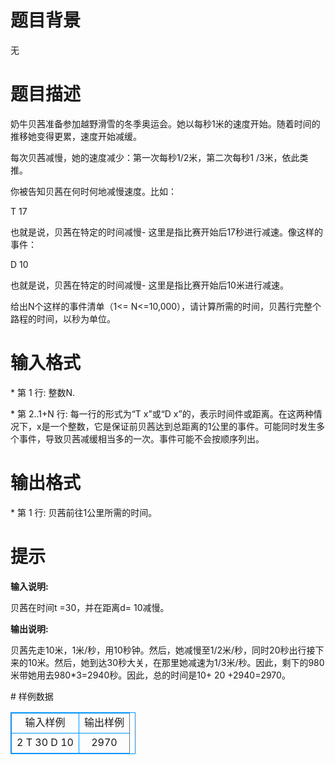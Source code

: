 # 

 
 # 题目背景 
<p>无</p> 

 
 # 题目描述 
<p>奶牛贝茜准备参加越野滑雪的冬季奥运会。她以每秒1米的速度开始。随着时间的推移她变得更累，速度开始减缓。</p>

<p>每次贝茜减慢，她的速度减少：第一次每秒1/2米，第二次每秒1&nbsp;/3米，依此类推。</p>

<p>你被告知贝茜在何时何地减慢速度。比如：</p>

<p>T&nbsp;17</p>

<p>也就是说，贝茜在特定的时间减慢-&nbsp;这里是指比赛开始后17秒进行减速。像这样的事件：</p>

<p>D&nbsp;10</p>

<p>也就是说，贝茜在特定的时间减慢-&nbsp;这里是指比赛开始后10米进行减速。</p>

<p>给出N个这样的事件清单（1&lt;=&nbsp;N&lt;=10,000），请计算所需的时间，贝茜行完整个路程的时间，以秒为单位。</p> 

 
 # 输入格式 
<p>*&nbsp;第&nbsp;1&nbsp;行:&nbsp;整数N.</p>

<p>*&nbsp;第&nbsp;2..1+N&nbsp;行:&nbsp;每一行的形式为&ldquo;T&nbsp;x&rdquo;或&ldquo;D&nbsp;x&rdquo;的，表示时间件或距离。在这两种情况下，x是一个整数，它是保证前贝茜达到总距离的1公里的事件。可能同时发生多个事件，导致贝茜减缓相当多的一次。事件可能不会按顺序列出。</p> 

 
 # 输出格式 
<p>*&nbsp;第&nbsp;1&nbsp;行:&nbsp;贝茜前往1公里所需的时间。</p> 

 
 # 提示 
<p><strong>输入说明</strong><strong>:</strong></p>

<p>贝茜在时间t&nbsp;=30，并在距离d=&nbsp;10减慢。</p>

<p><strong>输出说明</strong><strong>:</strong></p>

<p>贝茜先走10米，1米/秒，用10秒钟。然后，她减慢至1/2米/秒，同时20秒出行接下来的10米。然后，她到达30秒大关，在那里她减速为1/3米/秒。因此，剩下的980米带她用去980*3=2940秒。因此，总的时间是10+&nbsp;20&nbsp;+2940=2970。</p> 
# 样例数据
<style>
        table,table tr th, table tr td { border:1px solid #0094ff; }
        table { width: 200px; min-height: 25px; line-height: 25px; text-align: center; border-collapse: collapse;}   
    </style>
<table>
	<tr>
		<td>输入样例</td>
		<td>输出样例</td>
	</tr>
<tr><td>2
T 30
D 10
</td><td>2970
</td></tr></table>
